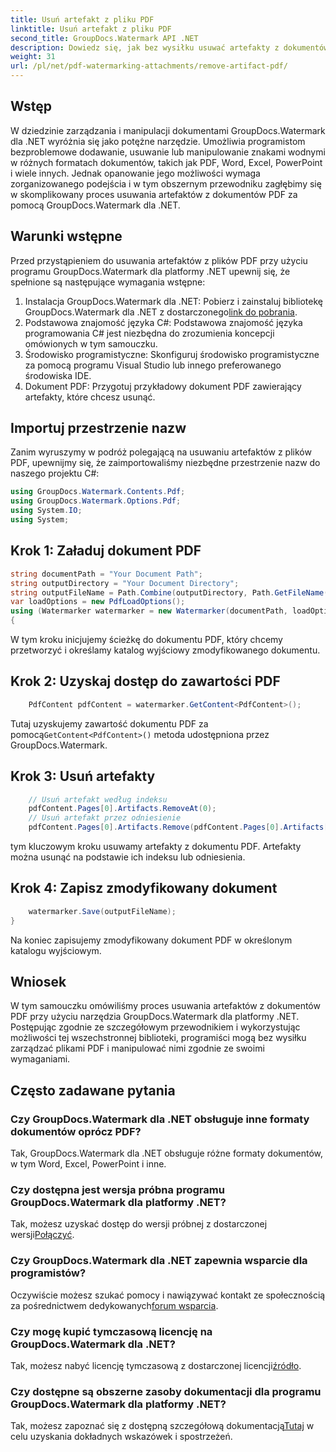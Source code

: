 ```yaml
---
title: Usuń artefakt z pliku PDF
linktitle: Usuń artefakt z pliku PDF
second_title: GroupDocs.Watermark API .NET
description: Dowiedz się, jak bez wysiłku usuwać artefakty z dokumentów PDF za pomocą GroupDocs.Watermark dla .NET. Opanuj proces krok po kroku dzięki naszemu obszernemu samouczkowi.
weight: 31
url: /pl/net/pdf-watermarking-attachments/remove-artifact-pdf/
---
```

## Wstęp
W dziedzinie zarządzania i manipulacji dokumentami GroupDocs.Watermark dla .NET wyróżnia się jako potężne narzędzie. Umożliwia programistom bezproblemowe dodawanie, usuwanie lub manipulowanie znakami wodnymi w różnych formatach dokumentów, takich jak PDF, Word, Excel, PowerPoint i wiele innych. Jednak opanowanie jego możliwości wymaga zorganizowanego podejścia i w tym obszernym przewodniku zagłębimy się w skomplikowany proces usuwania artefaktów z dokumentów PDF za pomocą GroupDocs.Watermark dla .NET.
## Warunki wstępne
Przed przystąpieniem do usuwania artefaktów z plików PDF przy użyciu programu GroupDocs.Watermark dla platformy .NET upewnij się, że spełnione są następujące wymagania wstępne:
1. Instalacja GroupDocs.Watermark dla .NET: Pobierz i zainstaluj bibliotekę GroupDocs.Watermark dla .NET z dostarczonego[link do pobrania](https://releases.groupdocs.com/Watermark/net/).
2. Podstawowa znajomość języka C#: Podstawowa znajomość języka programowania C# jest niezbędna do zrozumienia koncepcji omówionych w tym samouczku.
3. Środowisko programistyczne: Skonfiguruj środowisko programistyczne za pomocą programu Visual Studio lub innego preferowanego środowiska IDE.
4. Dokument PDF: Przygotuj przykładowy dokument PDF zawierający artefakty, które chcesz usunąć.

## Importuj przestrzenie nazw
Zanim wyruszymy w podróż polegającą na usuwaniu artefaktów z plików PDF, upewnijmy się, że zaimportowaliśmy niezbędne przestrzenie nazw do naszego projektu C#:
```csharp
using GroupDocs.Watermark.Contents.Pdf;
using GroupDocs.Watermark.Options.Pdf;
using System.IO;
using System;
```
## Krok 1: Załaduj dokument PDF
```csharp
string documentPath = "Your Document Path";
string outputDirectory = "Your Document Directory";
string outputFileName = Path.Combine(outputDirectory, Path.GetFileName(documentPath));
var loadOptions = new PdfLoadOptions();
using (Watermarker watermarker = new Watermarker(documentPath, loadOptions))
{
```
W tym kroku inicjujemy ścieżkę do dokumentu PDF, który chcemy przetworzyć i określamy katalog wyjściowy zmodyfikowanego dokumentu.
## Krok 2: Uzyskaj dostęp do zawartości PDF
```csharp
    PdfContent pdfContent = watermarker.GetContent<PdfContent>();
```
 Tutaj uzyskujemy zawartość dokumentu PDF za pomocą`GetContent<PdfContent>()` metoda udostępniona przez GroupDocs.Watermark.
## Krok 3: Usuń artefakty
```csharp
    // Usuń artefakt według indeksu
    pdfContent.Pages[0].Artifacts.RemoveAt(0);
    // Usuń artefakt przez odniesienie
    pdfContent.Pages[0].Artifacts.Remove(pdfContent.Pages[0].Artifacts[0]);
```
tym kluczowym kroku usuwamy artefakty z dokumentu PDF. Artefakty można usunąć na podstawie ich indeksu lub odniesienia.
## Krok 4: Zapisz zmodyfikowany dokument
```csharp
    watermarker.Save(outputFileName);
}
```
Na koniec zapisujemy zmodyfikowany dokument PDF w określonym katalogu wyjściowym.

## Wniosek
W tym samouczku omówiliśmy proces usuwania artefaktów z dokumentów PDF przy użyciu narzędzia GroupDocs.Watermark dla platformy .NET. Postępując zgodnie ze szczegółowym przewodnikiem i wykorzystując możliwości tej wszechstronnej biblioteki, programiści mogą bez wysiłku zarządzać plikami PDF i manipulować nimi zgodnie ze swoimi wymaganiami.
## Często zadawane pytania
### Czy GroupDocs.Watermark dla .NET obsługuje inne formaty dokumentów oprócz PDF?
Tak, GroupDocs.Watermark dla .NET obsługuje różne formaty dokumentów, w tym Word, Excel, PowerPoint i inne.
### Czy dostępna jest wersja próbna programu GroupDocs.Watermark dla platformy .NET?
 Tak, możesz uzyskać dostęp do wersji próbnej z dostarczonej wersji[Połączyć](https://releases.groupdocs.com/).
### Czy GroupDocs.Watermark dla .NET zapewnia wsparcie dla programistów?
 Oczywiście możesz szukać pomocy i nawiązywać kontakt ze społecznością za pośrednictwem dedykowanych[forum wsparcia](https://forum.groupdocs.com/c/watermark/19).
### Czy mogę kupić tymczasową licencję na GroupDocs.Watermark dla .NET?
 Tak, możesz nabyć licencję tymczasową z dostarczonej licencji[źródło](https://purchase.groupdocs.com/temporary-license/).
### Czy dostępne są obszerne zasoby dokumentacji dla programu GroupDocs.Watermark dla platformy .NET?
 Tak, możesz zapoznać się z dostępną szczegółową dokumentacją[Tutaj](https://tutorials.groupdocs.com/Watermark/net/) w celu uzyskania dokładnych wskazówek i spostrzeżeń.